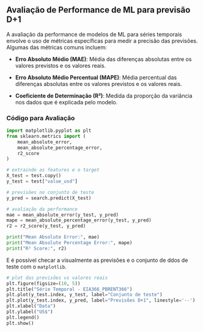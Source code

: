 ## Avaliação de Performance de ML para previsão D+1

A avaliação da performance de modelos de ML para séries temporais envolve o uso de métricas específicas para medir a precisão das previsões. Algumas das métricas comuns incluem:

- **Erro Absoluto Médio (MAE)**: Média das diferenças absolutas entre os valores previstos e os valores reais.

- **Erro Absoluto Médio Percentual (MAPE)**: Média percentual das diferenças absolutas entre os valores previstos e os valores reais.

- **Coeficiente de Determinação (R²)**: Medida da proporção da variância nos dados que é explicada pelo modelo.

### Código para Avaliação

```python
import matplotlib.pyplot as plt
from sklearn.metrics import ( 
    mean_absolute_error,
    mean_absolute_percentage_error, 
    r2_score
)

# extraindo as features e o target
X_test = test.copy()
y_test = test["value_usd"]

# previsões no conjunto de teste
y_pred = search.predict(X_test)

# avaliação da performance
mae = mean_absolute_error(y_test, y_pred)
mape = mean_absolute_percentage_error(y_test, y_pred)
r2 = r2_score(y_test, y_pred)

print("Mean Absolute Error:", mae)
print("Mean Absolute Percentage Error:", mape)
print("R² Score:", r2)
```

E é possível checar a visualmente as previsões e o conjunto de ddos de teste com o `matplotlib`.

```python
# plot das previsões vs valores reais
plt.figure(figsize=(10, 5))
plt.title("Série Temporal - EIA366_PBRENT366")
plt.plot(y_test.index, y_test, label="Conjunto de teste")
plt.plot(y_test.index, y_pred, label="Previsões D+1", linestyle='--')
plt.xlabel("Data")
plt.ylabel("US$")
plt.legend()
plt.show()
```